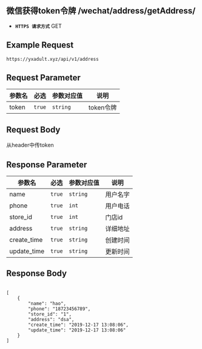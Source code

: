 ## 微信获得token令牌 /wechat/address/getAddress/

- **`HTTPS 请求方式`** GET

## Example Request
```
https://yxadult.xyz/api/v1/address
```

## Request Parameter

| 参数名       | 必选   | 参数对应值 | 说明                  |
| ------------ | ------ | ---------- | --------------------|
| token        | `true` | `string`   | token令牌            |


## Request Body


从header中传token




## Response Parameter



| 参数名              | 必选   | 参数对应值 | 说明                              |
| -------------------| ------ | ---------- | --------------------------------|
| name               | `true` | `string`   | 用户名字                         |
| phone              | `true` | `int`      | 用户电话                         |
| store_id           | `true` | `int`      | 门店id                           |
| address            | `true` | `string`   | 详细地址                         |
| create_time        | `true` | `string`   | 创建时间                         |
| update_time        | `true` | `string`   | 更新时间                         |



## Response Body

```

[
    {
        "name": "hao",
        "phone": "18723456789",
        "store_id": "1",
        "address": "dsa",
        "create_time": "2019-12-17 13:08:06",
        "update_time": "2019-12-17 13:08:06"
    }
]



```

